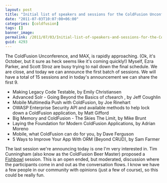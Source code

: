```yaml
---
layout: post
title: "Initial list of speakers and sessions for the ColdFusion Unconference"
date: "2011-07-03T10:07:00+06:00"
categories: [coldfusion]
tags: []
banner_image: 
permalink: /2011/07/03/Initial-list-of-speakers-and-sessions-for-the-ColdFusion-Unconference
guid: 4293
---
```


The ColdFusion Unconference, and MAX, is rapidly approaching. (Ok, it's October, but it sure as heck seems like it's coming quickly!) Myself, Ezra Parker, and Scott Stroz are busy trying to nail down the final schedule. We are close, and today we can announce the first batch of sessions. We will have a total of 15 sessions and in today's announcement we can share the first 9.

<ul>
<li>Making Legacy Code Testable, by Emily Christiansen</li>
<li>Advanced Solr - Going Beyond the Basics of cfsearch , by Jeff Coughlin</li>
<li>Mobile Multimedia Push with ColdFusion, by Joe Rinehart</li>
<li>OWASP Enterprise Security API and available methods to help lock down a ColdFusion application, by Matt Gifford</li>
<li>Big Memory and ColdFusion - The Skies The Limit, by Mike Brunt</li>
<li>Laying the Foundation for Modern ColdFusion Applications, by Adrian Moreno</li>
<li>Mobile, what ColdFusion can do for you, by Dave Ferguson</li>
<li>5 Ways to Improve Your App With ORM (Beyond CRUD), by Sam Farmer</li>
</ul>

The last session we're announcing today is one I'm very interested in. Tim Cunningham (also know as the ColdFusion Beer Master) proposed a <a href="http://en.wikipedia.org/wiki/Fishbowl_(conversation)">Fishbowl</a> session. This is an open ended, but moderated, discussion where the participants come in and out as the conversation flows. I know we have a few people in our community with opinions (just a few of course), so this could be really fun.